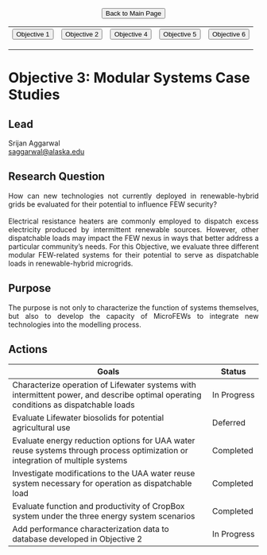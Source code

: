 <form action="https://mjc55.github.io/MicroFEWs_Legacy/" align="center" style="bold">
<input type="submit" value="Back to Main Page" />
</form>


<p align="center" text-align="center"><table style="border-collapse: collapse; border: none;">
  <tr width="100%" style="border: none;">
    <th style="border: none;"> <form action="https://mjc55.github.io/MicroFEWs_Legacy/Objectives/Objective_1" align="left"><input type="submit" value="Objective 1" /></form> </th>
    <th style="border: none;"> <form action="https://mjc55.github.io/MicroFEWs_Legacy/Objectives/Objective_2" align="center"><input type="submit" value="Objective 2" /></form>  </th>
    <th style="border: none;"> <form action="https://mjc55.github.io/MicroFEWs_Legacy/Objectives/Objective_4" align="left"><input type="submit" value="Objective 4" /></form> </th>
    <th style="border: none;"> <form action="https://mjc55.github.io/MicroFEWs_Legacy/Objectives/Objective_5" align="left"><input type="submit" value="Objective 5" /></form> </th>
    <th style="border: none;"> <form action="https://mjc55.github.io/MicroFEWs_Legacy/Objectives/Objective_6" align="left"><input type="submit" value="Objective 6" /></form> </th>
  </tr>
</table></p>



# Objective 3: Modular Systems Case Studies

## Lead
Srijan Aggarwal <br/>
saggarwal@alaska.edu

## Research Question
<div style="text-align: justify"> 
How can new technologies not currently deployed in renewable-hybrid grids be evaluated for their potential to influence FEW security?
  <br> <br>
Electrical resistance heaters are commonly employed to dispatch excess electricity produced by intermittent renewable sources. 
However, other dispatchable loads may impact the FEW nexus in ways that better address a particular community’s needs. For this Objective, 
we evaluate three different modular FEW-related systems for their potential to serve as dispatchable loads in renewable-hybrid microgrids.
</div>
 
## Purpose
 
<div style="text-align: justify"> 
The purpose is not only to characterize the function of systems themselves, but also to develop the capacity of MicroFEWs to integrate new 
technologies into the modelling process.
</div>
 
## Actions
 
<div style="text-align: justify"> 
  
</div>


| Goals | Status |
|---   |---  |
| Characterize operation of Lifewater systems with intermittent power, and describe optimal operating conditions as dispatchable loads	| In&nbsp;Progress |
| Evaluate Lifewater biosolids for potential agricultural use	| Deferred |
| Evaluate energy reduction options for UAA water reuse systems through process optimization or integration of multiple systems	| Completed |
| Investigate modifications to the UAA water reuse system necessary for operation as dispatchable load	| Completed |
| Evaluate function and productivity of CropBox system under the three energy system scenarios	| Completed |
| Add performance characterization data to database developed in Objective 2	| In&nbsp;Progress |
